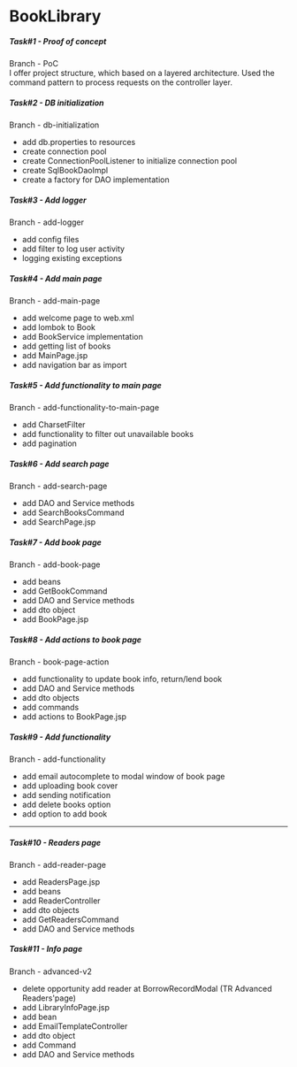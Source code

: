 # BookLibrary

##### Task#1 - Proof of concept
Branch - PoC  
I offer project structure, which based on a layered architecture. Used the command pattern to process requests on 
the controller layer.

##### Task#2 - DB initialization
Branch - db-initialization
- add db.properties to resources
- create connection pool
- create ConnectionPoolListener to initialize connection pool
- create SqlBookDaoImpl
- create a factory for DAO implementation

##### Task#3 - Add logger
Branch - add-logger
- add config files
- add filter to log user activity
- logging existing exceptions

##### Task#4 - Add main page
Branch - add-main-page
- add welcome page to web.xml
- add lombok to Book 
- add BookService implementation 
- add getting list of books
- add MainPage.jsp 
- add navigation bar as import

##### Task#5 - Add functionality to main page
Branch - add-functionality-to-main-page
- add CharsetFilter
- add functionality to filter out unavailable books
- add pagination

##### Task#6 - Add search page
Branch - add-search-page
- add DAO and Service methods
- add SearchBooksCommand
- add SearchPage.jsp

##### Task#7 - Add book page
Branch - add-book-page
- add beans
- add GetBookCommand
- add DAO and Service methods
- add dto object
- add BookPage.jsp

##### Task#8 - Add actions to book page
Branch - book-page-action
- add functionality to update book info, return/lend book
- add DAO and Service methods
- add dto objects
- add commands
- add actions to BookPage.jsp

##### Task#9 - Add functionality
Branch - add-functionality
- add email autocomplete to modal window of book page
- add uploading book cover
- add sending notification
- add delete books option
- add option to add book

---
##### Task#10 - Readers page
Branch - add-reader-page
- add ReadersPage.jsp
- add beans
- add ReaderController
- add dto objects
- add GetReadersCommand
- add DAO and Service methods

##### Task#11 - Info page
Branch - advanced-v2
- delete opportunity add reader at BorrowRecordModal (TR Advanced Readers'page) 
- add LibraryInfoPage.jsp
- add bean
- add EmailTemplateController
- add dto object
- add Command
- add DAO and Service methods